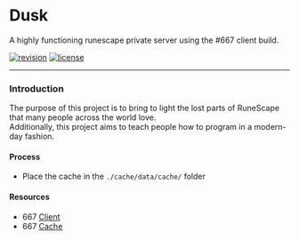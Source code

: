 # Dusk

A highly functioning runescape private server using the #667 client build.

[![revision][rev-badge]][patch] [![license][license-badge]][isc]

[isc]: https://opensource.org/licenses/isc
[license]: https://github.com/rsmod/rsmod/blob/master/LICENSE.md
[discord]: https://dusk.rs
[patch]: https://oldschool.runescape.wiki/w/Update:God_Wars_Instancing_and_Soul_Wars_Improvements
[rev-badge]: https://img.shields.io/badge/revision-667-important
[license-badge]: https://img.shields.io/badge/license-ISC-informational

---

### Introduction

The purpose of this project is to bring to light the lost parts of RuneScape that many people across the world love.<br>
Additionally, this project aims to teach people how to program in a modern-day fashion.<br>

#### Process

- Place the cache in the `./cache/data/cache/` folder 

#### Resources
- 667 [Client](https://displee.com/archive/rs2/667/Deob.zip)
- 667 [Cache](https://displee.com/archive/rs2/667/667v3%20cache.rar)


